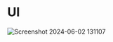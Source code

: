 # UI 
![Screenshot 2024-06-02 131107](https://github.com/JikokuAice/personal-project/assets/134251470/832053a4-393c-49fc-abba-c13ffb1cc67f)


